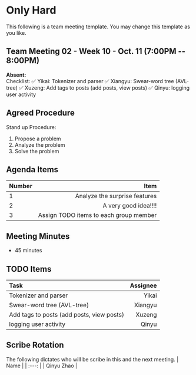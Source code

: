 # Only Hard
This following is a team meeting template. You may change this template as you like.

## Team Meeting 02 - Week 10 - Oct. 11 (7:00PM -- 8:00PM)
**Absent:**
<br> Checklist:
✅ Yikai: Tokenizer and parser
✅ Xiangyu: Swear-word tree (AVL-tree)
✅ Xuzeng: Add tags to posts (add posts, view posts)
✅ Qinyu: logging user activity

## Agreed Procedure
Stand up Procedure:
1. Propose a problem
2. Analyze the problem
3. Solve the problem

## Agenda Items
| Number | Item |
| :--- | ---: |
| 1 | Analyze the surprise features |
| 2 | A very good idea!!!!  |
| 3 | Assign TODO items to each group member |

## Meeting Minutes
- 45 minutes

## TODO Items
| Task | Assignee |
| :--- | ---: |
| Tokenizer and parser | Yikai |
| Swear-word tree (AVL-tree) | Xiangyu |
| Add tags to posts (add posts, view posts) | Xuzeng |
| logging user activity | Qinyu |

## Scribe Rotation
The following dictates who will be scribe in this and the next meeting.
| Name |
| :---: |
| Qinyu Zhao |

